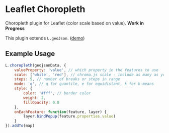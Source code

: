 # Leaflet Choropleth
Choropleth plugin for Leaflet (color scale based on value). **Work in Progress**

This plugin extends `L.geoJson`. ([demo](http://timwis.com/leaflet-choropleth/demo))

## Example Usage
```javascript
L.choropleth(geojsonData, {
	valueProperty: 'value', // which property in the features to use
	scale: ['white', 'red'], // chroma.js scale - include as many as you like
	steps: 5, // number of breaks or steps in range
	mode: 'q', // q for quantile, e for equidistant, k for k-means
	style: {
		color: '#fff', // border color
		weight: 2,
		fillOpacity: 0.8
	},
	onEachFeature: function(feature, layer) {
		layer.bindPopup(feature.properties.value)
	}
}).addTo(map)
```
